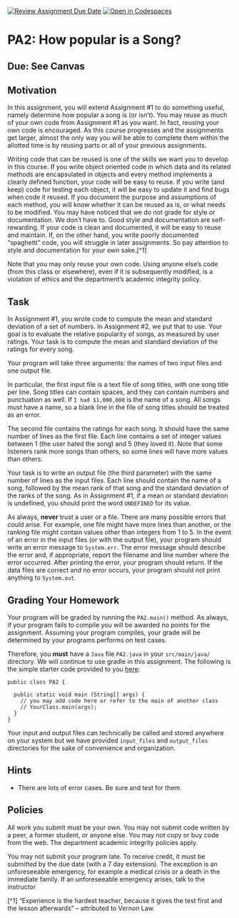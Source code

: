[![Review Assignment Due Date](https://classroom.github.com/assets/deadline-readme-button-24ddc0f5d75046c5622901739e7c5dd533143b0c8e959d652212380cedb1ea36.svg)](https://classroom.github.com/a/Ie-WcIRw)
[![Open in Codespaces](https://classroom.github.com/assets/launch-codespace-7f7980b617ed060a017424585567c406b6ee15c891e84e1186181d67ecf80aa0.svg)](https://classroom.github.com/open-in-codespaces?assignment_repo_id=13722901)
# PA2: How popular is a Song?

## Due: See Canvas

## Motivation

In this assignment, you will extend Assignment #1 to do something useful,
namely determine how popular a song is (or isn’t). You may reuse as much of
your own code from Assignment #1 as you want. In fact, reusing your own code
is encouraged. As this course progresses and the assignments get larger,
almost the only way you will be able to complete them within the allotted
time is by reusing parts or all of your previous assignments.

Writing code that can be reused is one of the skills we want you to develop
in this course. If you write object oriented code in which data and its
related methods are encapsulated in objects and every method implements a
clearly defined function, your code will be easy to reuse. If you write
(and keep) code for testing each object, it will be easy to update it and
find bugs when code it reused. If you document the purpose and assumptions
of each method, you will know whether it can be reused as is, or what needs
to be modified. You may have noticed that we do not grade for style or
documentation. We don’t have to. Good style and documentation are
self-rewarding. If your code is clean and documented, it will be easy
to reuse and maintain. If, on the other hand, you write poorly documented
“spaghetti” code, you will struggle in later assignments. So pay attention
to style and documentation for your own sake.[^1]

Note that you may only reuse your own code. Using anyone else’s code (from
this class or elsewhere), even if it is subsequently modified, is a violation
of ethics and the department’s academic integrity policy.

## Task

In Assignment #1, you wrote code to compute the mean and standard deviation
of a set of numbers. In Assignment #2, we put that to use. Your goal is to
evaluate the relative popularity of songs, as measured by user ratings.
Your task is to compute the mean and standard deviation of the ratings for
every song.

Your program will take three arguments: the names of two input files and
one output file.

In particular, the first input file is a text file of song titles,
with one song title per line.
Song titles can contain spaces, and they can contain numbers and punctuation
as well. If `I had $1,000,000` is the name of a song. All songs must have a
name, so a blank line in the file of song titles should be treated as an error.

The second file contains the ratings for each song. It should have the
same number of lines as the first file. Each line contains a set of integer
values between 1 (the user hated the song) and 5 (they loved it). Note that
some listeners rank more songs than others, so some lines will have more
values than others.

Your task is to write an output file (the third parameter) with the same number
of lines as the input files. Each line should contain the name of a song,
followed by the mean rank of that song and the standard deviation of the
ranks of the song. As in Assignment #1, if a mean or standard deviation is
undefined, you should print the word `UNDEFINED` for its value. 

As always, **never** trust a user or a file. There are many possible errors
that could arise. For example, one file might have more lines than another,
or the ranking file might contain values other than integers from 1 to 5.
In the event of an error in the input files (or with the output file),
your program should write an error message to `System.err`. The error
message should describe the error and, if appropriate, report the filename
and line number where the error occurred. After printing the error,
your program should return. If the data files are correct and no error occurs,
your program should not print anything to `System.out`.

## Grading Your Homework

Your program will be graded by running the `PA2.main()` method. As always,
if your program fails to compile you will be awarded no points for the
assignment. Assuming your program compiles, your grade will be determined by
your programs performs on test cases.

Therefore, you **must** have a `Java` file `PA2.java` in your `src/main/java/` directory. We will continue to use gradle in this assignment.
The following is the simple starter code provided to you [here](PA2.java):

````
public class PA2 {

  public static void main (String[] args) {
    // you may add code here or refer to the main of another class
    // YourClass.main(args);
  }
}
````
Your input and output files can technically be called and stored anywhere on your system but we have provided `input_files` and `output_files` directories for the sake of convenience and organization.

## Hints

 - There are lots of error cases. Be sure and test for them.

## Policies

All work you submit must be your own. You may not submit code written by a
peer, a former student, or anyone else. You may not copy or buy code from the
web. The department academic integrity policies apply.

You may not submit your program late. To receive credit, it must be submitted
by the due date (with a 7 day extension). The exception is an unforeseeable
emergency, for example a medical crisis or a death in the immediate family.
If an unforeseeable emergency arises, talk to the instructor


[^1] “Experience is the hardest teacher, because it gives the test first and
     the lesson afterwards” – attributed to Vernon Law.
